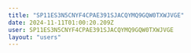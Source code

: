 ```yaml
---
title: "SP11ES3N5CNYF4CPAE391SJACQYMQ9GQW0TXWJVGE"
date: 2024-11-11T01:00:20.209Z
user: SP11ES3N5CNYF4CPAE391SJACQYMQ9GQW0TXWJVGE
layout: "users"
---
```

    
